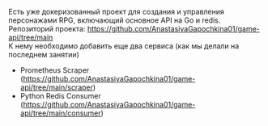 Есть уже докеризованный проект для создания и управления персонажами RPG, включающий основное API на Go и redis.\
Репозиторий проекта: https://github.com/AnastasiyaGapochkina01/game-api/tree/main \
К нему необходимо добавить еще два сервиса (как мы делали на последнем занятии)
- Prometheus Scraper (https://github.com/AnastasiyaGapochkina01/game-api/tree/main/scraper)
- Python Redis Consumer (https://github.com/AnastasiyaGapochkina01/game-api/tree/main/consumer)
